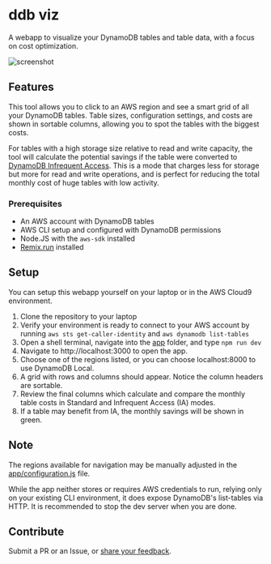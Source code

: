 # ddb viz

A webapp to visualize your DynamoDB tables and table data, 
with a focus on cost optimization.

![screenshot](https://dynamodb-images.s3.amazonaws.com/img/dv1.png)

## Features

This tool allows you to click to an AWS region and see a smart grid
of all your DynamoDB tables.  Table sizes, configuration settings, and costs
are shown in sortable columns, allowing you to spot the tables with the biggest costs.

For tables with a high storage size relative to read and write capacity, the tool will 
calculate the potential savings if the table were converted to 
[DynamoDB Infrequent Access](https://aws.amazon.com/dynamodb/standard-ia/).  This is a mode that charges less for storage but
more for read and write operations, and is perfect for reducing
 the total monthly cost of huge tables with low activity.


### Prerequisites
 * An AWS account with DynamoDB tables
 * AWS CLI setup and configured with DynamoDB permissions
 * Node.JS with the ```aws-sdk``` installed
 * [Remix.run](https://remix.run) installed
 
 
## Setup

You can setup this webapp yourself on your laptop or in the 
AWS Cloud9 environment.

1. Clone the repository to your laptop 
1. Verify your environment is ready to connect to your AWS account by running
```aws sts get-caller-identity```  and ```aws dynamodb list-tables```
1. Open a shell terminal, navigate into the [app](./app/) 
folder, and type ```npm run dev```
1. Navigate to http://localhost:3000 to open the app.
1. Choose one of the regions listed, 
or you can choose localhost:8000 to use DynamoDB Local.
1. A grid with rows and columns should appear.  Notice the column headers are sortable.
1. Review the final columns which calculate and compare the 
monthly table costs in Standard and Infrequent Access (IA) modes.
1. If a table may benefit from IA, the monthly savings will be shown in green.


## Note
The regions available for navigation may be manually adjusted 
in the [app/configuration.js](./app/configuration.js) file.

While the app neither stores or requires AWS credentials to run, 
relying only on your existing CLI environment,
it does expose DynamoDB's list-tables via HTTP. 
It is recommended to stop the dev server when you are done.

## Contribute
Submit a PR or an Issue, or [share your feedback](https://twitter.com/robmccauley).
